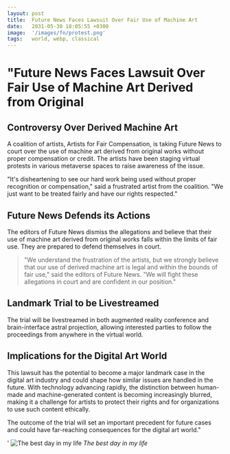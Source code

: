 ```yaml
---
layout: post
title:  Future News Faces Lawsuit Over Fair Use of Machine Art
date:   2031-05-30 18:05:55 +0300
image:  '/images/fn/protest.png'
tags:   world, webp, classical
---
```


# "Future News Faces Lawsuit Over Fair Use of Machine Art Derived from Original

## Controversy Over Derived Machine Art
A coalition of artists, Artists for Fair Compensation, is taking Future News to court over the use of machine art derived from original works without proper compensation or credit. The artists have been staging virtual protests in various metaverse spaces to raise awareness of the issue.

"It's disheartening to see our hard work being used without proper recognition or compensation," said a frustrated artist from the coalition. "We just want to be treated fairly and have our rights respected."

## Future News Defends its Actions
The editors of Future News dismiss the allegations and believe that their use of machine art derived from original works falls within the limits of fair use. They are prepared to defend themselves in court.

> "We understand the frustration of the artists, but we strongly believe that our use of derived machine art is legal and within the bounds of fair use," said the editors of Future News. "We will fight these allegations in court and are confident in our position."

## Landmark Trial to be Livestreamed
The trial will be livestreamed in both augmented reality conference and brain-interface astral projection, allowing interested parties to follow the proceedings from anywhere in the virtual world.

## Implications for the Digital Art World
This lawsuit has the potential to become a major landmark case in the digital art industry and could shape how similar issues are handled in the future. With technology advancing rapidly, the distinction between human-made and machine-generated content is becoming increasingly blurred, making it a challenge for artists to protect their rights and for organizations to use such content ethically.

The outcome of the trial will set an important precedent for future cases and could have far-reaching consequences for the digital art world."

'
![The best day in my life]({{site.baseurl}}/images/34.jpg)
*The best day in my life*
